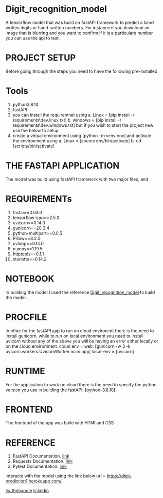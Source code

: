 # Digit_recognition_model
A tensorflow model that was build on fastAPI framework to predict a hand written digits or hand-written numbers. For instance if you download an image that is blurring and you want to confirm if it is a particulare number you can use the api to test.

# PROJECT SETUP

  Before going through the steps you need to have the following pre-installed

# Tools
1. python3.8.10
2. fastAPI
3. you can install the requiremnet using 
     a. Linux = [pip install -r requirements\dev.linux.txt]
     b. windows = [pip install -r requirements\dev.windows.txt]
   but if you wish to start the project new use the below to setup
4. create a virtual environment using [python -m venv env] and activate the environment using 
    a. Linux = [source env/bin/activate]
    b. cd [scripts/bin/sctivate]
 
# THE FASTAPI APPLICATION
The model was build using fastAPI framework with two major files, [](main.py) and [](component.py)

# REQUIREMENTs
1. fastai==0.63.0
2. tensorflow-cpu==2.5.0
3. uvicorn==0.14.0
4. gunicorn==20.0.4
5. python-multipart==0.0.5
6. Pillow==8.2.0
7. uvloop==0.14.0
8. numpy==1.19.5
9. httptools==0.1.1
10. starlette==0.14.2

# NOTEBOOK
In building the model I used the reference [Digit_recognition_model](https://github.com/cisco00/Digit_recognition_model/blob/master/digit-prediction-model.ipynb)  to build the model.

# PROCFILE
In other for the fastAPI app to run on cloud environent there is the need to install gunicorn, while to run on local environment you need to install uvicorn without any of the above you will be having an error either locally or on the cloud environment.
cloud env = web: [gunicorn -w 3 -k uvicorn.workers.UvicornWorker main:app]
local-env = [uvicorn]

# RUNTIME
For the application to work on cloud there is the need to specify the python version you use in building the fastAPI.
[python-3.8.10]

# FRONTEND
The frontend of the app was build with HTMl and CSS

# REFERENCE
1. FastAPI Documentation. [link](https://fastapi.tiangolo.com/)
2. Requests Documentation. [link](https://docs.python-requests.org/en/master/)
3. Pytest Documentation. [link](https://docs.pytest.org/en/stable/contents.html)

interacte with the model using the link below
 url = https://digit-prediction1.herokuapp.com/

[twitterhandle](https://twitter.com/ikwufrancis)
[linkedin](https://www.linkedin.com/in/idoko-ikwu-633b6134/)


